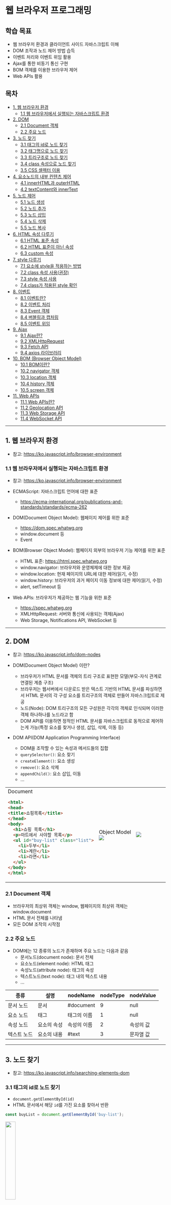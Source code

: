 # 웹 브라우저 프로그래밍

## 학습 목표
- 웹 브라우저 환경과 클라이언트 사이드 자바스크립트 이해
- DOM 조작과 노드 제어 방법 습득
- 이벤트 처리와 이벤트 위임 활용
- Ajax를 통한 비동기 통신 구현
- BOM 객체를 이용한 브라우저 제어
- Web APIs 활용

## 목차
- [1. 웹 브라우저 환경](#1-웹-브라우저-환경)
  + [1.1 웹 브라우저에서 실행되는 자바스크립트 환경](#11-웹-브라우저에서-실행되는-자바스크립트-환경)
- [2. DOM](#2-dom)
  + [2.1 Document 객체](#21-document-객체)
  + [2.2 주요 노드](#22-주요-노드)
- [3. 노드 찾기](#3-노드-찾기)
  + [3.1 태그의 id로 노드 찾기](#31-태그의-id로-노드-찾기)
  + [3.2 태그명으로 노드 찾기](#32-태그명으로-노드-찾기)
  + [3.3 트리구조로 노드 찾기](#33-트리구조로-노드-찾기)
  + [3.4 class 속성으로 노드 찾기](#34-class-속성으로-노드-찾기)
  + [3.5 CSS 셀렉터 이용](#35-css-셀렉터-이용)
- [4. 요소노드의 내부 컨텐츠 제어](#4-요소노드의-내부-컨텐츠-제어)
  + [4.1 innerHTML과 outerHTML](#41-innerhtml과-outerhtml)
  + [4.2 textContent와 innerText](#42-textcontent와-innertext)
- [5. 노드 제어](#5-노드-제어)
  + [5.1 노드 생성](#51-노드-생성)
  + [5.2 노드 추가](#52-노드-추가)
  + [5.3 노드 삽입](#53-노드-삽입)
  + [5.4 노드 삭제](#54-노드-삭제)
  + [5.5 노드 복사](#55-노드-복사)
- [6. HTML 속성 다루기](#6-html-속성-다루기)
  + [6.1 HTML 표준 속성](#61-html-표준-속성)
  + [6.2 HTML 표준이 아닌 속성](#62-html-표준이-아닌-속성)
  + [6.3 custom 속성](#63-custom-속성)
- [7. style 다루기](#7-style-다루기)
  + [7.1 요소에 style을 적용하는 방법](#71-요소에-style을-적용하는-방법)
  + [7.2 class 속성 사용(권장)](#72-class-속성-사용권장)
  + [7.3 style 속성 사용](#73-style-속성-사용)
  + [7.4 class가 적용된 style 확인](#74-class가-적용된-style-확인)
- [8. 이벤트](#8-이벤트)
  + [8.1 이벤트란?](#81-이벤트란)
  + [8.2 이벤트 처리](#82-이벤트-처리)
  + [8.3 Event 객체](#83-event-객체)
  + [8.4 버블링과 캡처링](#84-버블링과-캡처링)
  + [8.5 이벤트 위임](#85-이벤트-위임)
- [9. Ajax](#9-ajax)
  + [9.1 Ajax란?](#91-ajax란)
  + [9.2 XMLHttpRequest](#92-xmlhttprequest)
  + [9.3 Fetch API](#93-fetch-api)
  + [9.4 axios 라이브러리](#94-axios-라이브러리)
- [10. BOM (Browser Object Model)](#10-bom-browser-object-model)
  + [10.1 BOM이란?](#101-bom이란)
  + [10.2 navigator 객체](#102-navigator-객체)
  + [10.3 location 객체](#103-location-객체)
  + [10.4 history 객체](#104-history-객체)
  + [10.5 screen 객체](#105-screen-객체)
- [11. Web APIs](#11-web-apis)
  + [11.1 Web APIs란?](#111-web-apis란)
  + [11.2 Geolocation API](#112-geolocation-api)
  + [11.3 Web Storage API](#113-web-storage-api)
  + [11.4 WebSocket API](#114-websocket-api)

---

## 1. 웹 브라우저 환경
- 참고: https://ko.javascript.info/browser-environment

### 1.1 웹 브라우저에서 실행되는 자바스크립트 환경
- 참고: https://ko.javascript.info/browser-environment

- ECMAScript: 자바스크립트 언어에 대한 표준
  + https://ecma-international.org/publications-and-standards/standards/ecma-262
- DOM(Document Object Model): 웹페이지 제어를 위한 표준
  + https://dom.spec.whatwg.org
  + window.document 등
  + Event
- BOM(Browser Object Model): 웹페이지 외부의 브라우저 기능 제어를 위한 표준
  + HTML 표준: https://html.spec.whatwg.org
  + window.navigator: 브라우저와 운영체제에 대한 정보 제공
  + window.location: 현재 페이지의 URL에 대한 제어(읽기, 수정)
  + window.history: 브라우저의 과거 페이지 이동 정보에 대한 제어(읽기, 수정)
  + alert, setTimeout 등
- Web APIs: 브라우저가 제공하는 웹 기능을 위한 표준
  + https://spec.whatwg.org
  + XMLHttpRequest: 서버와 통신에 사용되는 객체(Ajax)
  + Web Storage, Notifications API, WebSocket 등

---

## 2. DOM
- 참고: https://ko.javascript.info/dom-nodes

- DOM(Document Object Model) 이란?
  + 브라우저가 HTML 문서를 객체의 트리 구조로 표현한 모델(부모-자식 관계로 연결된 계층 구조)
  + 브라우저는 웹서버에서 다운로드 받은 텍스트 기반의 HTML 문서를 파싱하면서 HTML 문서의 각 구성 요소를 트리구조의 객체로 만들어 자바스크립트로 제공
  + 노드(Node): DOM 트리구조의 모든 구성원은 각각의 객체로 인식되며 이러한 객체 하나하나를 노드라고 함
  + DOM API를 이용하면 정적인 HTML 문서를 자바스크립트로 동적으로 제어하는게 가능(특정 요소를 찾거나 생성, 삽입, 삭제, 이동 등)

- DOM API(DOM Application Programming Interface)
  + DOM을 조작할 수 있는 속성과 메서드들의 집합
  + `querySelector()`: 요소 찾기
  + `createElement()`: 요소 생성
  + `remove()`: 요소 삭제
  + `appendChild()`: 요소 삽입, 이동
  + ...

<table><tr><td width="30%">
Document

  ```html
  <html>
  <head>
  <title>쇼핑목록</title>
  </head>
  <body>
    <h1>쇼핑 목록</h1>
    <p>마트에서 사야할 목록</p>
    <ul id="buy-list" class="list">
      <li>두부</li>
      <li>계란</li>
      <li>라면</li>
    </ul>
  </body>
  </html>
  ```

</td><td>
Object Model
<img src="images/05-02.png">

</td><td width="20%">
<img src="images/05-01.png">
</td></tr></table>


### 2.1 Document 객체
- 브라우저의 최상위 객체는 window, 웹페이지의 최상위 객체는 window.document
- HTML 문서 전체를 나타냄
- 모든 DOM 조작의 시작점

### 2.2 주요 노드
- DOM에는 12 종류의 노드가 존재하며 주요 노드는 다음과 같음
  + 문서노드(document node): 문서 전체
  + 요소노드(element node): HTML 태그
  + 속성노드(attribute node): 태그의 속성
  + 텍스트노드(text node): 태그 내의 텍스트 내용
  + ...

| 종류 | 설명 | nodeName | nodeType | nodeValue |
|------|------|----------|----------|-----------|
| 문서 노드 | 문서 | #document | 9 | null |
| 요소 노드 | 태그 | 태그의 이름 | 1 | null |
| 속성 노드 | 요소의 속성 | 속성의 이름 | 2 | 속성의 값 |
| 텍스트 노드 | 요소의 내용 | #text | 3 | 문자열 값 |

---

## 3. 노드 찾기
- 참고: https://ko.javascript.info/searching-elements-dom

### 3.1 태그의 id로 노드 찾기
- `document.getElementById(id)`
- HTML 문서에서 해당 `id`를 가진 요소를 찾아서 반환

```js
const buyList = document.getElementById('buy-list');
```

<img src="images/05-03.png" width="25%">

### 3.2 태그명으로 노드 찾기
- `document.getElementsByTagName(tagName)`
- `요소노드.getElementsByTagName(tagName)`
- 문서 전체 또는 지정한 요소노드의 하위 모든 요소를 대상으로 태그명에 해당하는 요소노드를 NodeList(유사 배열 객체)로 반환

```js
const liList = buyList.getElementsByTagName('li');
```

<img src="images/05-04.png" width="25%">

### 3.3 트리구조로 노드 찾기
- 부모/자식 노드 찾기
- 형제 노드 찾기

#### 부모/자식과 관련된 노드의 속성
- `childNodes`: 자식 노드(요소, 텍스트, 주석 등의 노드)의 목록이 저장된 NodeList(유사 배열) 객체
- `children`: 자식 요소 노드의 목록이 저장된 HTMLCollection(유사 배열) 객체
- `firstChild`: 첫번째 자식 노드(요소, 텍스트, 주석 등의 노드)
- `firstElementChild`: 첫번째 자식 요소 노드
- `lastChild`: 마지막 자식 노드(요소, 텍스트, 주석 등의 노드)
- `lastElementChild`: 마지막 자식 요소 노드
- `parentNode`: 부모 노드
- `parentElement`: 부모 요소 노드

```js
const buyList = document.getElementById('buy-list');
const firstItem = buyList.firstElementChild;
const lastItem = buyList.lastElementChild;
const liList = buyList.childNodes;
```

<img src="images/05-05.png" width="25%">

#### 형제와 관련된 노드의 속성
- `previousSibling`: 바로 앞의 형제 노드(요소, 텍스트, 주석 등의 노드)
- `previousElementSibling`: 바로 앞의 형제 요소 노드
- `nextSibling`: 바로 뒤의 형제 노드(요소, 텍스트, 주석 등의 노드)
- `nextElementSibling`: 바로 뒤의 형제 요소 노드

```js
const buyList = document.getElementById('buy-list');
const secondItem = buyList.childNodes[3];
const firstItem = secondItem.previousElementSibling;
const lastItem = secondItem.nextElementSibling;
```

<img src="images/05-05.png" width="25%">

### 3.4 class 속성으로 노드 찾기
- `document.getElementsByClassName(className)`
- 지정한 클래스명을 가진 요소 노드의 목록을 반환(NodeList, 유사 배열 객체)

```js
const buyList = document.getElementsByClassName('list')[0];
```

<img src="images/05-06.png" width="25%">

### 3.5 CSS 셀렉터 이용
- Selector: CSS에서 사용하는 노드 선택 구문
  + 참고: https://developer.mozilla.org/ko/docs/Web/CSS/CSS_selectors
- `document.querySelector(selector)`: 지정한 selector 구문에 매칭되는 노드 목록 중 첫번째 노드를 반환
- `document.querySelectorAll(selector)`: 지정한 selector 구문에 매칭되는 노드 목록을 반환(NodeList, 유사 배열 객체)

```js
const buyList = document.querySelector('.list');
const buyList = document.querySelector('#buy-list');
const buyList = document.querySelectorAll('ul')[0];
```

<img src="images/05-07.png" width="25%">

---

## 4. 요소노드의 내부 컨텐츠 제어
- 참고: https://ko.javascript.info/basic-dom-node-properties

### 4.1 innerHTML과 outerHTML
- `elem.innerHTML`: elem의 내부 HTML 코드의 값을 조회하거나 수정 (elem 자신은 제외)
- `elem.outerHTML`: elem의 내부 HTML 코드의 값을 조회하거나 수정 (elem 자신을 포함)

```html
  <ul id="buy-list" class="list">
    <li>두부</li>
    <li>계란</li>
    <li>라면</li>
  </ul>
```

```js
const shoppingList = document.querySelector('#buy-list');
// '\n    <li>두부</li>\n    <li>계란</li>\n    <li>라면</li>\n  '
console.log(shoppingList.innerHTML);
// '<ul id="buy-list" class="list">\n    <li>두부</li>\n    <li>계란</li>\n    <li>라면</li>\n  </ul>'
console.log(shoppingList.outerHTML);
```

### 4.2 textContent와 innerText
- `elem.textContent`: elem의 내부 텍스트 노드의 값을 조회하거나 수정
  + 소스코드의 값 그대로 조회
- `elem.innerText`: elem의 내부 텍스트 노드의 값을 조회하거나 수정
  + 브라우저에 의해서 실제 보이는 값으로 조회, 화면에 보이지 않는 요소는 제외

<table><tr><td>

```html
  <ul id="buy-list" class="list">
    <li>두부<span>✔️</span></li>
    <li>계란<span hidden>✔️</span></li>
    <li>라면<span>✔️</span></li>
  </ul>
```

</td><td width="20%">

<img src="images/05-08.png">

</td></tr></table>

```js
const secondLi = document.querySelector('#buy-list > li:nth-child(2)');
console.log(secondLi.textContent); // 계란✔️
console.log(secondLi.innerText);   // 계란
```

---

## 5. 노드 제어
- 참고: https://ko.javascript.info/modifying-document

### 5.1 노드 생성
- `document.createElement(nodeName)`: 지정한 태그명으로 요소노드 생성
- `document.createTextNode(nodeValue)`: 지정한 내용으로 텍스트노드 생성
- `document.createAttribute(attributeName)`: 지정한 이름으로 속성노드 생성

<table><tr><td>

```js
const newLiNode = document.createElement('li');
const newTextNode = document.createTextNode('우유');
```

</td><td width="20%">

<img src="images/05-09.png">

</td></tr></table>

### 5.2 노드 추가
- `요소노드.appendChild(childNode)`: 지정한 노드를 요소노드의 마지막 자식노드로 추가

<table><tr><td>

```js
const newLiNode = document.createElement('li');
const newTextNode = document.createTextNode('우유');
newLiNode.appendChild(newTextNode);
```

</td><td width="20%">
<img src="images/05-10.png">
</td></tr></table>

```js
const buyList = document.querySelector('#buy-list');
buyList.appendChild(newLiNode);
```

<img src="images/05-11.png" width="50%">

### 5.3 노드 삽입
- `요소노드.insertBefore(newNode, targetNode)`: 지정한 노드를 targetNode 앞에 삽입

<table><tr><td>

```js
const newLiNode = document.createElement('li');
const newTextNode = document.createTextNode('우유');
newLiNode.appendChild(newTextNode);
```

</td><td width="20%">
<img src="images/05-10.png">
</td></tr></table>

```js
const buyList = document.querySelector('#buy-list');
buyList.insertBefore(newLiNode, buyList.firstChild);
```

<img src="images/05-12.png" width="50%">

### 5.4 노드 삭제
- `요소노드.removeChild(childNode)`: 지정한 자식 노드를 삭제
- `요소노드.remove()`: 자신을 삭제

```js
const buyList = document.querySelector('#buy-list');
buyList.removeChild(buyList.firstElementChild);
buyList.firstElementChild.remove();
```

<img src="images/05-13.png">

### 5.5 노드 복사
- `노드.cloneNode(withChild)`: 지정한 노드를 복사
  + withChild가 true이면 하위 모든 노드를 같이 복사, false이면 지정한 노드만 복사

<table><tr><td>

```js
const buyList = document.querySelector('#buy-list');
const cloneLi = buyList.firstElementChild.cloneNode(true);
buyList.appendChild(cloneLi);
```

</td><td width="20%">
<img src="images/05-14.png">
</td></tr></table>

<img src="images/05-15.png" width="50%">

---

## 6. HTML 속성 다루기
- 참고: https://ko.javascript.info/dom-attributes-and-properties

### 6.1 HTML 표준 속성
- DOM 객체의 속성으로 저장됨

```html
<a href="hello.html">눌러봐</a>
<img src="hello.png" format="png" data-size="10">
<input type="text" name="userName">
```

```js
const aElem = document.querySelector('a');
console.log(aElem.href); // 'http://127.0.0.1:8080/hello.html'

const imgElem = document.querySelector('img');
console.log(imgElem.src); // 'http://127.0.0.1:8080/hello.png'

imgElem.src = 'bye.png';
console.log(imgElem.src); // 'http://127.0.0.1:8080/bye.png'

const inputElem = document.querySelector('input');
console.log(inputElem.type); // 'text'
console.log(inputElem.name); // 'userName'
```

### 6.2 HTML 표준이 아닌 속성
- `elem.getAttribute(attrName)` 메서드로 읽기
- `elem.setAttribute(attrName, attrValue)` 메서드로 쓰기

```html
<a href="hello.html">눌러봐</a>
<img src="hello.png" format="png" data-size="10">
<input type="text" name="userName">
```

```js
const imgElem = document.querySelector('img');
console.log(imgElem.format); // undefined
console.log(imgElem.getAttribute('format')); // 'png'
imgElem.setAttribute('format', 'jpg'); // 'jpg'
console.log(imgElem.getAttribute('format')); // 'jpg'
```

### 6.3 custom attribute
- 개발자가 임의로 부여한 HTML 속성
- `data-age`, `data-user-name` 처럼 'data-' 접두어로 시작
- `elem.dataset.age`, `elem.dataset.userName` 처럼 `dataset` 객체의 속성으로 접근 가능<img src="images/05-15.png" width="50%">
  + 속성명을 `-`로 연결했을 경우 카멜케이스로 변환된 속성명 사용

```html
<a href="hello.html">눌러봐</a>
<img src="hello.png" format="png" data-size="10">
<input type="text" name="userName">
```

```js
const aElem = document.querySelector('a');
console.log(aElem.getAttribute('data-size')); // '10'
console.log(aElem.dataset.size); // '10'
aElem.dataset.size = 20;
console.log(aElem.dataset.size); // '20'
```

## 7. style 다루기
- 참고: https://ko.javascript.info/styles-and-classes

### 7.1 요소에 style을 적용하는 방법
- CSS의 class 작성 후 HTML 요소의 class 속성으로 적용
- HTML 요소의 style 속성에 직접 스타일 지정

### 7.2 class 속성 사용(권장)
- 재사용성: 여러 요소에 적용 가능
- 성능 향상: 브라우저의 캐싱
- 유지보수: CSS 파일에서 일괄적인 스타일 관리

```css
.pad100 {
  padding: 100px;
}
.size30 {
  font-size: 30px;
}
```

```html
<ul class="pad100 size30">
  <li>두부</li>
  <li>계란</li>
</ul>
```

#### class 값 전체에 접근
- `elem.className`: class 값이 문자열로 저장되어 있는 속성
  + class는 예약어라서 사용하지 못하므로 className을 대신 사용
- class 값 전체를 바꿀때는 `elem.className = 'pad60 size20'` 처럼 직접 값을 명시

#### class 속성을 하나씩 접근
- `elem.classList`: class 속성의 목록을 가지고 있는 유사 배열 객체
- classList의 속성은 읽기 전용이므로 값을 수정하기 위해서는 classList의 메서드 사용

- `elem.classList.add('hello')`: hello 클래스 추가
- `elem.classList.replace('hello', 'world')`: hello 클래스 수정
- `elem.classList.remove('world')`: hello 클래스 제거
- `elem.classList.toggle('hello')`: hello 클래스가 있으면 제거하고 없으면 추가
- `elem.classList.contains('hello')`: hello 클래스의 존재 여부 반환

```js
elem.classList.add('active');
elem.classList.remove('inactive');
elem.classList.toggle('visible');
```

### 7.3 style 속성 사용
- 동적 스타일이 필요한 경우에만 제한적으로 style 속성 사용

```js
<span style="font-size: 40px;">😆</span>
```

#### style 속성 제어
- `elem.style`: HTML 요소의 `style` 정보가 객체로 저장되어 있는 속성

- 스타일 속성에 접근할 경우 `elem.style.스타일속성명` 형태로 사용
  + `elem.style.top = '10px'`
  + `elem.style.left = '20px'`

- font-size 같이 `-`로 연결한 스타일 속성은 카멜케이스로 변환된 속성명 사용
  + `elem.style.fontSize = '10px'`
  + `elem.style.backgroundColor = 'yellow'`

- 요소노드의 style 속성은 객체이기 때문에 한번에 바꾸기 위해서 문자열을 직접 할당하는 대신 cssText 속성 사용
  + `elem.style = 'font-size: 10px; background-color: yellow;'` (x)
  + `elem.style.cssText = 'font-size: 10px; background-color: yellow;'` (O)

### 7.4 class가 적용된 style 확인
- `getComputedStyle(element, [pseudo])`: 최종 계산된 스타일 객체 반환
  + 외부 css 파일, 내부 `<style>`, 인라인 스타일 등 모든 스타일 요소가 반영된 최종 계산된 스타일 반환
  + `elem.style`과 유사한 스타일 정보가 담긴 객체를 반환하지만 모든 속성은 읽기 전용
  + `element`: 스타일 값을 읽을 요소노드
  + `pseudo`: `::before` 같은 pseudo-element의 스타일이 필요할 때

---

## 8. 이벤트
- 참고: https://ko.javascript.info/introduction-browser-events

### 8.1 이벤트란?
- 브라우저에서 어떤 일이 일어났음을 알려주는 신호
- 클릭, 키보드 입력, 마우스 이동, 스크롤 등의 작업
- 주로 요소 노드에서 발생

#### 주요 이벤트 종류
- 마우스 이벤트: click, mousedown, mouseup, mousemove, mouseover, mouseout
- 키보드 이벤트: keydown, keyup
- 폼 이벤트: focus, blur, input, change, submit
- 스크롤 이벤트: scroll
- 문서 로딩 이벤트: load, DOMContentLoaded, beforeunload, unload

### 8.2 이벤트 처리
- 이벤트 핸들러(Event Handler)
  + 특정 이벤트가 발생했을 때 실행되는 함수
- 이벤트 리스너(Event Listener)
  + 이벤트를 감지하고, 발생 시 이벤트 핸들러를 호출하는 매커니즘
  + 이벤트가 발생하는 대상에 이벤트와 이벤트 핸들러를 등록하는 시스템

#### DOM 프로퍼티에 이벤트 핸들러 할당
- DOM Level 0 이벤트 모델
  + 원래는 비표준 이었지만 현재는 호환성을 위해 HTML 표준으로 추가됨
- 요소 노드의 `on<event>` 속성에 이벤트 핸들러를 등록하면 `<event>`가 발생했을 때 등록한 핸들러가 호출됨
- onclick, onmousemove, onkeydown 등

```html
<button>눌러봐</button>
```

```js
const btn = document.querySelector('button');
btn.onclick = function(){
  console.log('버튼 클릭');
}
```

#### HTML 인라인 방식
- DOM Level 0 이벤트 모델
  + 원래는 비표준 이었지만 현재는 호환성을 위해 HTML 표준으로 추가됨
- HTML 태그의 `on<event>` 속성에 `<event>`가 발생했을 때 실행할 코드 지정
- 브라우저는 실행할 코드로 구성된 이벤트 핸들러를 만들어서 요소 노드의 `on<event>` 속성에 등록

```html
<button onclick="console.log('버튼 클릭');">눌러봐</button>
```

- 브라우저에 의해서 다음처럼 동작함
  ```js
  var btn = document.querySelector('button');
  btn.onclick = function(){
    console.log('버튼 클릭');
  }
  ```

#### DOM Level 0 방식의 불편한 점
- `on<event>` 속성의 값은 한개만 존재할 수 있기 때문에 이벤트 핸들러를 여러번 할당하면 기존 값이 덮어 씌워져서 이벤트 핸들러를 여러개 등록할 수 없음

```js
const btn = document.querySelector('button');
btn.onclick = function(){
  console.log('버튼 클릭1');
}
btn.onclick = function(){
  console.log('버튼 클릭2'); // 이전 핸들러가 덮어씌워짐
}
```

#### DOM Level 2 이벤트 모델(DOM 표준)
- DOM Level 0 이벤트 모델 대신 권장되는 이벤트 등록 방식

- `elem.addEventListener(event, handler, [useCapture])`
  + `elem` 요소노드에 `event` 발생시 실행할 `handler` 함수를 등록
  + event: 이벤트 이름 (click, mousemove, keydown 등)
  + handler: 핸들러 함수
  + useCapture: 캡처링 단계의 이벤트 캐치 여부. 기본은 false이고 버블링 단계의 이벤트를 캐치함

```js
const btn = document.querySelector('button');
btn.addEventListener('click', function(){
  console.log('버튼 클릭');
});
btn.addEventListener('click', function(){
  console.log('버튼 클릭'); // 여러 핸들러 등록 가능
});
```

##### `elem.removeEventListener(event, handler, [useCapture])`
- `elem` 요소노드에 `event` 발생시 실행할 `handler` 함수를 제거
- 핸들러를 등록할 때 지정했던 매개변수와 동일한 인자값의 핸들러가 삭제됨

```js
const btn = document.querySelector('button');
btn.addEventListener('click', function(){
  console.log('버튼 클릭');
});
btn.removeEventListener('click', function(){ // 제거 안됨 - 다른 함수 객체
  console.log('버튼 클릭');
});

// 제거하려면 함수를 변수에 저장
const btn = document.querySelector('button');
function handleClick(){
  console.log('버튼 클릭');
}
btn.addEventListener('click', handleClick, true);
btn.removeEventListener('click', handleClick, true); // 제거됨
```

### 8.3 Event 객체
- 발생한 이벤트의 상세 정보를 담고 있는 객체
- click 이벤트 였다면 마우스의 어떤 버튼이 눌렸는지, keydown 이벤트 였다면 어떤 키가 눌렸는지 처럼 이벤트 상세 정보를 확인하고 싶을때 사용
- 이벤트 핸들러 함수의 첫번째 인자값으로 전달됨

```js
document.addEventListener('mousemove', function(event){
  console.log('마우스 좌표', event.clientX, event.clientY);
});
```

#### 주요 속성과 메서드
- `type`: 발생한 이벤트 명
- `target`: 실제 이벤트가 발생한 요소
- `currentTarget`: 이벤트 핸들러가 등록된 요소
  + `<button>`의 부모 `<div>`에 click 이벤트를 등록하고 button을 누르면 `<div>` 내부가 눌렸으므로 이벤트 핸들러가 호출됨. 이때 target은 `<button>`이 되고 currentTarget은 `<div>`가 됨
- `preventDefault()`: 브라우저의 기본 동작을 취소하는 메서드
  + `<a>` 태그를 누르면 href 주소로 페이지를 이동하는게 브라우저의 기본 동작
  + `<button type="submit">` 버튼을 누르면 서버로 데이터를 전송하는게 브라우저의 기본 동작
- `stopPropagation()`: 이벤트 전파를 중단하는 메서드
- 그밖에 이벤트 종류별로 사용 가능한 속성 제공

<table><tr><td>

```html
<div style="background-color: gray;">
  <button>눌러봐</button>
</div>
```

</td><td width="30%">
<img src="images/05-16.png">
</td></tr></table>

```js
var div = document.querySelector('div');
div.addEventListener('click', function(event){
  // button 클릭시 button div div
  // div 클릭시 div div div
  console.log(event.target, event.currentTarget, this);
});
```

### 8.4 버블링과 캡처링
- 참고: https://ko.javascript.info/bubbling-and-capturing

#### 버블링(bubbling)
- 특정 요소에 이벤트가 발생하면 해당 요소의 이벤트 핸들러가 먼저 실행된 후 document까지 부모 요소의 이벤트 핸들러가 연달아 실행되는 현상
- addEventListener()의 세번째 매개변수인 useCapture를 생략하면 기본값은 false이고 이는 버블링 단계의 이벤트를 캐치

<img src="images/05-17.png" width="30%">

```html
<html onclick="d()">
  <body onclick="c()">
    <div onclick="b()">
      <button>눌러봐</button>
    </div>
  </body>
</html>
```

```js
document.querySelector('button').addEventListener('click', a, false); // 버블링
```

- `button` 클릭시
  + a() -> b() -> c() -> d() -> document의 onclick 핸들러
  
##### 버블링 중단
- `event.stopPropagation()` 호출시 이벤트 전파 중단
  + 대부분의 경우 버블링을 중단 시킬 일은 없음

#### 캡처링(capturing)
- 이벤트가 document에서 시작해서 타겟 요소까지 하위 요소로 전파되는 단계
- `addEventListener()`의 세번째 매개변수인 useCapture를 true로 지정하면 캡처링 단계의 이벤트를 캐치(버블링 단계의 이벤트는 캐치되지 않음)
  + 대부분의 경우 캡처링을 사용할 일은 없음

```html
<html onclick="d()">
  <body onclick="c()">
    <div onclick="b()">
      <button>눌러봐</button>
    </div>
  </body>
</html>
```

```js
document.querySelector('button').addEventListener('click', a, true); // 캡처링
```

- `button` 클릭시
  + document의 onclick 핸들러 -> d() -> c() -> b() -> a()

#### 이벤트 전파 단계
1. 캡처링(capturing) 단계: 이벤트가 document에서 시작해서 타겟 요소까지 하위 요소로 전파되는 단계
2. 타겟(target) 단계: 이벤트가 타겟 요소에 도달
3. 버블링(bubbling) 단계: 이벤트가 다시 타겟 요소에서 document까지 상위 요소로 전파되는 단계

<img src="images/05-18.png" width="50%">

### 8.5 이벤트 위임
- 참고: https://ko.javascript.info/event-delegation

- 이벤트 발생시 비슷한 처리를 해야하는 요소들이 여럿 있을 경우 각 요소에 하나씩 이벤트 핸들러를 할당하지 않고 공통의 부모 요소에 이벤트 핸들러를 하나만 할당해서 처리하는 방식
- 자식의 이벤트가 부모에게 전파되는 이벤트 버블링을 활용
- event.target 속성으로 실제 이벤트가 발생한 요소 확인 가능
- 동적으로 추가된 자식 요소에 따로 이벤트를 추가할 필요 없음

<table><tr><td>

```html
<style>
td {
  border: 1px solid;
  padding: 10px;
}
td.red {
  background-color: red;
}
</style>

<table>
  <tr>
    <td>1</td><td>2</td><td>3</td>
  </tr>
  <tr>
    <td>4</td><td>5</td><td>6</td>
  </tr>
  <tr>
    <td>7</td><td>8</td><td>9</td>
  </tr>
</table>
```

</td><td width="30%">
<img src="images/05-19.png">
</td></tr></table>

```js
const table = document.querySelector('table');
table.addEventListener('click', function(event){
  if(event.target.tagName === 'TD'){
    event.target.classList.toggle('red'); // 클래스 토글
  }
});
```

---
